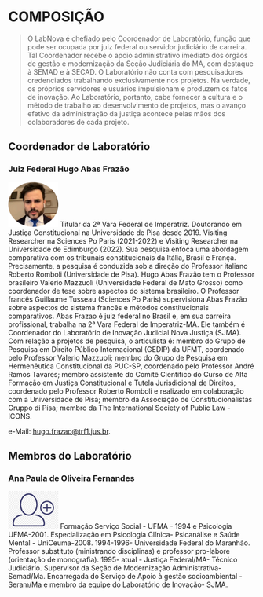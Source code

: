 # <span><i class="fa-solid fa-users-between-lines"></i> </span> COMPOSIÇÃO

> O LabNova é chefiado pelo Coordenador de Laboratório, função que pode ser ocupada por juiz federal ou servidor judiciário de carreira. Tal Coordenador recebe o apoio administrativo imediato dos órgãos de gestão e modernização da Seção Judiciária do MA, com destaque à SEMAD e à SECAD.
O Laboratório não conta com pesquisadores credenciados trabalhando exclusivamente nos projetos. Na verdade, os próprios servidores e usuários impulsionam e produzem os fatos de inovação. Ao Laboratório, portanto, cabe fornecer a cultura e o método de trabalho ao desenvolvimento de projetos, mas o avanço efetivo da administração da justiça acontece pelas mãos dos colaboradores de cada projeto.

## Coordenador de Laboratório

### Juiz Federal Hugo Abas Frazão

![ Foto para perfil do CV](../composicao/dr-hugo2.png) Titular da 2ª Vara Federal de Imperatriz. Doutorando em Justiça Constitucional na Universidade de Pisa desde 2019. Visiting Researcher na Sciences Po Paris (2021-2022) e Visiting Researcher na Universidade de Edimburgo (2022). Sua pesquisa enfoca uma abordagem comparativa com os tribunais constitucionais da Itália, Brasil e França. Precisamente, a pesquisa é conduzida sob a direção do Professor italiano Roberto Romboli (Universidade de Pisa). Hugo Abas Frazão tem o Professor brasileiro Valerio Mazzuoli (Universidade Federal de Mato Grosso) como coordenador de tese sobre aspectos do sistema brasileiro. O Professor francês Guillaume Tusseau (Sciences Po Paris) supervisiona Abas Frazão sobre aspectos do sistema francês e métodos constitucionais comparativos. Abas Frazao é juiz federal no Brasil e, em sua carreira profissional, trabalha na 2ª Vara Federal de Imperatriz-MA. Ele também é Coordenador do Laboratório de Inovação Judicial Nova Justiça (SJMA). Com relação a projetos de pesquisa, o articulista é: membro do Grupo de Pesquisa em Direito Público Internacional (GEDIP) da UFMT, coordenado pelo Professor Valerio Mazzuoli; membro do Grupo de Pesquisa em Hermenêutica Constitucional da PUC-SP, coordenado pelo Professor André Ramos Tavares; membro assistente do Comitê Científico do Curso de Alta Formação em Justiça Constitucional e Tutela Jurisdicional de Direitos, coordenado pelo Professor Roberto Romboli e realizado em colaboração com a Universidade de Pisa; membro da Associação de Constitucionalistas Gruppo di Pisa; membro da The International Society of Public Law - ICONS. 

e-Mail: hugo.frazao@trf1.jus.br. 

## Membros do Laboratório

### Ana Paula de Oliveira Fernandes

![ Foto para perfil do CV](../composicao/perfil.png) Formação Serviço Social - UFMA - 1994 e Psicologia UFMA-2001. Especialização em Psicologia Clínica- Psicanálise e Saúde Mental - UniCeuma-2008. 1994-1996- Universidade Federal do Maranhão. Professor substituto (ministrando disciplinas) e professor pro-labore (orientação de monografia). 1995- atual - Justiça Federal/MA- Técnico Judiciário. Supervisor da Seção de Modernização Administrativa- Semad/Ma. Encarregada do Serviço de Apoio à gestão socioambiental - Seram/Ma e membro da equipe do Laboratório de Inovação- SJMA.